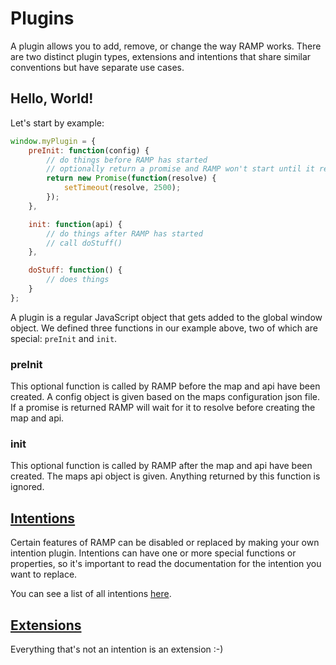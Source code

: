 # Plugins

A plugin allows you to add, remove, or change the way RAMP works. There are two distinct plugin types, extensions and intentions that share similar conventions but have separate use cases. 

## Hello, World!

Let's start by example:

```js
window.myPlugin = {
    preInit: function(config) {
        // do things before RAMP has started
        // optionally return a promise and RAMP won't start until it resolves. We make the map wait for 2.5 seconds.
        return new Promise(function(resolve) {
            setTimeout(resolve, 2500);
        });
    },

    init: function(api) {
        // do things after RAMP has started
        // call doStuff()
    },

    doStuff: function() {
        // does things
    }
};
```

A plugin is a regular JavaScript object that gets added to the global window object. We defined three functions in our example above, two of which are special: `preInit` and `init`.

### preInit
This optional function is called by RAMP before the map and api have been created. A config object is given based on the maps configuration json file. If a promise is returned RAMP will wait for it to resolve before creating the map and api.

### init
This optional function is called by RAMP after the map and api have been created. The maps api object is given. Anything returned by this function is ignored.


## [Intentions](/plugins/intentions)
Certain features of RAMP can be disabled or replaced by making your own intention plugin. Intentions can have one or more special functions or properties, so it's important to read the documentation for the intention you want to replace.

You can see a list of all intentions [here](/plugins/intentions?id=intention-list). 

## [Extensions](/plugins/extensions)
Everything that's not an intention is an extension :-)

